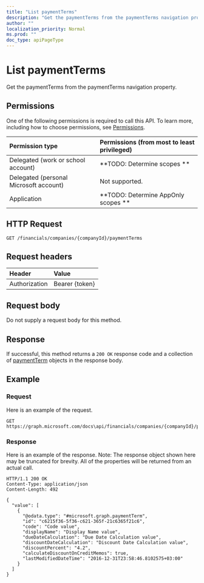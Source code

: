 ```yaml
---
title: "List paymentTerms"
description: "Get the paymentTerms from the paymentTerms navigation property."
author: ""
localization_priority: Normal
ms.prod: ""
doc_type: apiPageType
---
```


# List paymentTerms

Get the paymentTerms from the paymentTerms navigation property.

## Permissions
One of the following permissions is required to call this API. To learn more, including how to choose permissions, see [Permissions](/concepts/permissions-reference.md).

|Permission type|Permissions (from most to least privileged)|
|:---|:---|
|Delegated (work or school account)|**TODO: Determine scopes **|
|Delegated (personal Microsoft account)|Not supported.|
|Application|**TODO: Determine AppOnly scopes **|

## HTTP Request
<!-- {
  "blockType": "ignored"
}
-->
``` http
GET /financials/companies/{companyId}/paymentTerms
```

## Request headers
|Header|Value|
|:---|:---|
|Authorization|Bearer {token}|

## Request body
Do not supply a request body for this method.

## Response
If successful, this method returns a `200 OK` response code and a collection of [paymentTerm](../resources/paymentterm.md) objects in the response body.

## Example

### Request
Here is an example of the request.
<!-- {
  "blockType": "request",
  "name": "get_paymentterm"
}
-->
``` http
GET https://graph.microsoft.com/docs\api/financials/companies/{companyId}/paymentTerms
```

### Response
Here is an example of the response. Note: The response object shown here may be truncated for brevity. All of the properties will be returned from an actual call.
<!-- {
  "blockType": "response",
  "truncated": true,
  "@odata.type": "collection(microsoft.graph.paymentterm)"
}
-->
``` http
HTTP/1.1 200 OK
Content-Type: application/json
Content-Length: 492

{
  "value": [
    {
      "@odata.type": "#microsoft.graph.paymentTerm",
      "id": "c6215f36-5f36-c621-365f-21c6365f21c6",
      "code": "Code value",
      "displayName": "Display Name value",
      "dueDateCalculation": "Due Date Calculation value",
      "discountDateCalculation": "Discount Date Calculation value",
      "discountPercent": "4.2",
      "calculateDiscountOnCreditMemos": true,
      "lastModifiedDateTime": "2016-12-31T23:58:46.8102575+03:00"
    }
  ]
}
```


